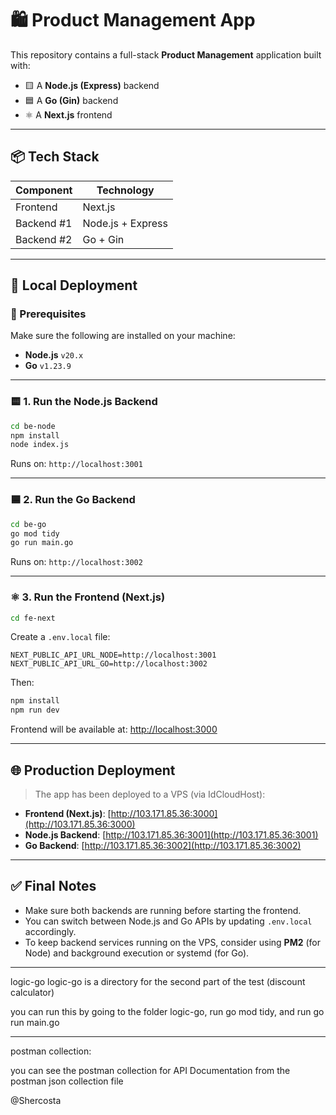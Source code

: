 # 🛍️ Product Management App

This repository contains a full-stack **Product Management** application built with:

- 🟨 A **Node.js (Express)** backend
- 🟦 A **Go (Gin)** backend
- ⚛️ A **Next.js** frontend

---

## 📦 Tech Stack

| Component  | Technology        |
| ---------- | ----------------- |
| Frontend   | Next.js           |
| Backend #1 | Node.js + Express |
| Backend #2 | Go + Gin          |

---

## 🚀 Local Deployment

### 🔧 Prerequisites

Make sure the following are installed on your machine:

- **Node.js** `v20.x`
- **Go** `v1.23.9`

---

### 🟨 1. Run the Node.js Backend

```bash
cd be-node
npm install
node index.js
```

Runs on: `http://localhost:3001`

---

### 🟦 2. Run the Go Backend

```bash
cd be-go
go mod tidy
go run main.go
```

Runs on: `http://localhost:3002`

---

### ⚛️ 3. Run the Frontend (Next.js)

```bash
cd fe-next
```

Create a `.env.local` file:

```env
NEXT_PUBLIC_API_URL_NODE=http://localhost:3001
NEXT_PUBLIC_API_URL_GO=http://localhost:3002
```

Then:

```bash
npm install
npm run dev
```

Frontend will be available at: [http://localhost:3000](http://localhost:3000)

---

## 🌐 Production Deployment

> The app has been deployed to a VPS (via IdCloudHost):

- **Frontend (Next.js)**: [http://103.171.85.36:3000](http://103.171.85.36:3000)
- **Node.js Backend**: [http://103.171.85.36:3001](http://103.171.85.36:3001)
- **Go Backend**: [http://103.171.85.36:3002](http://103.171.85.36:3002)

---

## ✅ Final Notes

- Make sure both backends are running before starting the frontend.
- You can switch between Node.js and Go APIs by updating `.env.local` accordingly.
- To keep backend services running on the VPS, consider using **PM2** (for Node) and background execution or systemd (for Go).

---

logic-go
logic-go is a directory for the second part of the test (discount calculator)

you can run this by going to the folder logic-go, run go mod tidy, and run go run main.go

---

postman collection:

you can see the postman collection for API Documentation from the postman json collection file

@Shercosta
